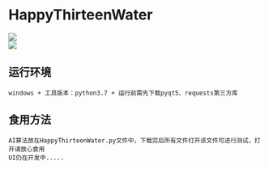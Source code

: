 # HappyThirteenWater
![](https://img.shields.io/badge/python-3.7-green)<br>
![](https://img.shields.io/badge/HappyThirTeenWater-v1.0.0-brightgreen)

## 运行环境
    windows + 工具版本：python3.7 + 运行前需先下载pyqt5、requests第三方库
## 食用方法
    AI算法放在HappyThirteenWater.py文件中，下载完后所有文件打开该文件可进行测试，打开请放心食用
    UI仍在开发中.....
